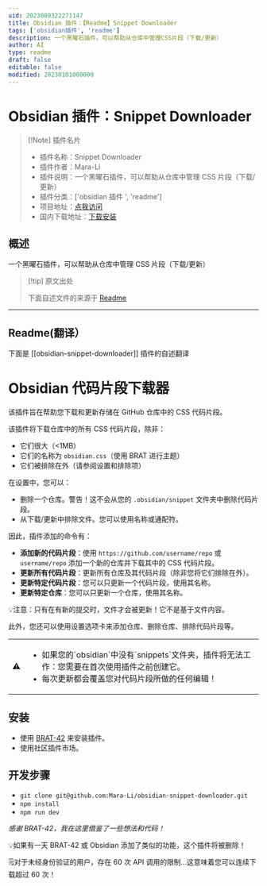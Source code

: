 ```yaml
---
uid: 2023080322271147
title: Obsidian 插件：【Readme】Snippet Downloader
tags: ['obsidian插件', 'readme']
description: 一个黑曜石插件，可以帮助从仓库中管理CSS片段（下载/更新）
author: AI
type: readme
draft: false
editable: false
modified: 20230101000000
---
```


# Obsidian 插件：Snippet Downloader

> [!Note] 插件名片
> - 插件名称：Snippet Downloader
> - 插件作者：Mara-Li
> - 插件说明：一个黑曜石插件，可以帮助从仓库中管理 CSS 片段（下载/更新）
> - 插件分类：['obsidian 插件 ', 'readme']
> - 项目地址：[点我访问](https://github.com/Lisandra-dev/obsidian-snippet-downloader)
> - 国内下载地址：[下载安装](https://pkmer.cn/products/plugin/pluginMarket/?obsidian-snippet-downloader)

## 概述

一个黑曜石插件，可以帮助从仓库中管理 CSS 片段（下载/更新）

> [!tip] 原文出处
>
>下面自述文件的来源于 [Readme](https://ghproxy.net/https://raw.githubusercontent.com/Lisandra-dev/obsidian-snippet-downloader/master/README.md)
>

---

## Readme(翻译）

下面是 [[obsidian-snippet-downloader]] 插件的自述翻译

# Obsidian 代码片段下载器

该插件旨在帮助您下载和更新存储在 GitHub 仓库中的 CSS 代码片段。

该插件将下载仓库中的所有 CSS 代码片段，除非：

- 它们很大（<1MB）
- 它们的名称为 `obsidian.css`（使用 BRAT 进行主题）
- 它们被排除在外（请参阅设置和排除项）

在设置中，您可以：

- 删除一个仓库。警告！这不会从您的 `.obsidian/snippet` 文件夹中删除代码片段。
- 从下载/更新中排除文件。您可以使用名称或通配符。

因此，插件添加的命令有：

- **添加新的代码片段**：使用 `https://github.com/username/repo` 或 `username/repo` 添加一个新的仓库并下载其中的 CSS 代码片段。
- **更新所有代码片段**：更新所有仓库及其代码片段（除非您将它们排除在外）。
- **更新特定代码片段**：您可以只更新一个代码片段，使用其名称。
- **更新特定仓库**：您可以只更新一个仓库，使用其名称。

💡注意：只有在有新的提交时，文件才会被更新！它不是基于文件内容。

此外，您还可以使用设置选项卡来添加仓库、删除仓库、排除代码片段等。

<table>
<tbody>
	<tr>
		<td>⚠️</td>
		<td><ul><li>如果您的`obsidian`中没有`snippets`文件夹，插件将无法工作：您需要在首次使用插件之前创建它。</li><li>每次更新都会覆盖您对代码片段所做的任何编辑！</li></ul></td>
	</tr>
</tbody>
</table>

## 安装

- 使用 [BRAT-42](https://github.com/TfTHacker/obsidian42-brat) 来安装插件。
- 使用社区插件市场。

## 开发步骤

- `git clone git@github.com:Mara-Li/obsidian-snippet-downloader.git`
- `npm install`
- `npm run dev`

*感谢 BRAT-42，我在这里借鉴了一些想法和代码！*

💡如果有一天 BRAT-42 或 Obsidian 添加了类似的功能，这个插件将被删除！

🗒️对于未经身份验证的用户，存在 60 次 API 调用的限制...这意味着您可以连续下载超过 60 次！
